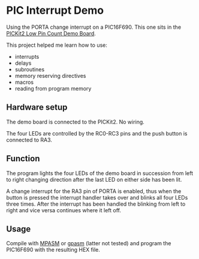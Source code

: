# PIC Interrupt Demo

Using the PORTA change interrupt on a PIC16F690. This one sits in the [PICKit2 Low Pin Count Demo Board](http://ww1.microchip.com/downloads/en/DeviceDoc/Low%20Pin%20Count%20User%20Guide%2051556a.pdf).

This project helped me learn how to use:
  * interrupts
  * delays
  * subroutines
  * memory reserving directives
  * macros
  * reading from program memory

## Hardware setup

The demo board is connected to the PICKit2. No wiring.

The four LEDs are controlled by the RC0-RC3 pins and the push button is connected to RA3.

## Function

The program lights the four LEDs of the demo board in succession from left to right changing direction after the last LED on either side has been lit.

A change interrupt for the RA3 pin of PORTA is enabled, thus when the button is pressed the interrupt handler takes over and blinks all four LEDs three times. After the interrupt has been handled the blinking from left to right and vice versa continues where it left off.

## Usage

Compile with [MPASM](http://www.microchip.com/developmenttools/getting_started/gs_mplab2.aspx) or [gpasm](http://gputils.sourceforge.net/) (latter not tested) and program the PIC16F690 with the resulting HEX file.

